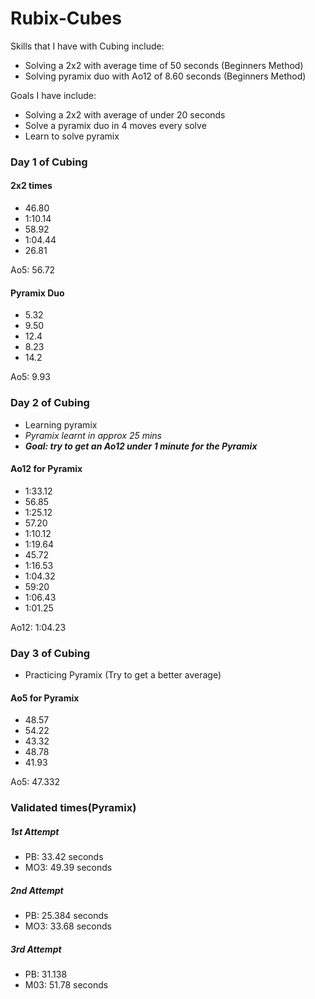 # Rubix-Cubes
Skills that I have with Cubing include:
- Solving a 2x2 with average time of 50 seconds (Beginners Method)
- Solving pyramix duo with Ao12 of 8.60 seconds (Beginners Method)
  
 Goals I have include:
 - Solving a 2x2 with average of under 20 seconds
 - Solve a pyramix duo in 4 moves every solve
 - Learn to solve pyramix
 
 ### Day 1 of Cubing
 #### 2x2 times
 - 46.80
 - 1:10.14
 - 58.92
 - 1:04.44
 - 26.81
  <enter>
  Ao5: 56.72

 #### Pyramix Duo
 - 5.32
 - 9.50
 - 12.4
 - 8.23
 - 14.2
  <enter>
 Ao5: 9.93
  <enter>
    
 ### Day 2 of Cubing
 - Learning pyramix 
 - *Pyramix learnt in approx 25 mins*
 - ***Goal: try to get an Ao12 under 1 minute for the Pyramix***
    
 #### Ao12 for Pyramix
 - 1:33.12
 - 56.85
 - 1:25.12
 - 57.20
 - 1:10.12
 - 1:19.64
 - 45.72
 - 1:16.53
 - 1:04.32
 - 59:20 
 - 1:06.43
 - 1:01.25
 <enter>
 Ao12: 1:04.23
  
  ### Day 3 of Cubing 
  - Practicing Pyramix (Try to get a better average)
  
   #### Ao5 for Pyramix
   - 48.57
   - 54.22
   - 43.32
   - 48.78
   - 41.93
   <enter>
  Ao5: 47.332
  
  
  ### Validated times(Pyramix)
  
  ##### 1st Attempt
  - PB: 33.42 seconds
  - MO3: 49.39 seconds
  
 ##### 2nd Attempt
 - PB: 25.384 seconds
 - MO3: 33.68 seconds
 
 ##### 3rd Attempt
 - PB: 31.138
 - M03: 51.78 seconds
 
  
 
 
 
 
